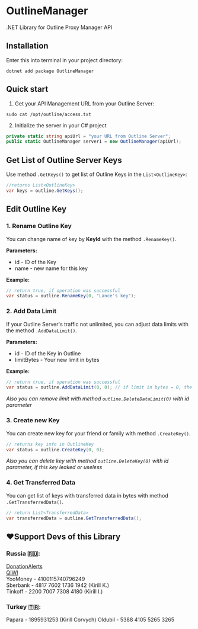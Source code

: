 # OutlineManager
.NET Library for Outline Proxy Manager API

## Installation
Enter this into terminal in your project directory:
```shell
dotnet add package OutlineManager
```

## Quick start
1. Get your API Management URL from your Outline Server: 
```shell
sudo cat /opt/outline/access.txt
```
2. Initialize the server in your C# project
```csharp
private static string apiUrl = "your URL from Outline Server";
public static OutlineManager server1 = new OutlineManager(apiUrl);
```

## Get List of Outline Server Keys
Use method `.GetKeys()` to get list of Outline Keys in the `List<OutlineKey>`:
```csharp
//returns List<OutlineKey>
var keys = outline.GetKeys();
```

## Edit Outline Key
### 1. Rename Outline Key

You can change name of key by **KeyId** with the method `.RenameKey()`.

**Parameters:**
- id - ID of the Key
- name - new name for this key

**Example:**
```csharp
// return true, if operation was successful
var status = outline.RenameKey(0, "Lance's key");
```
### 2. Add Data Limit

If your Outline Server's traffic not unlimited, you can adjust data limits with the method `.AddDataLimit()`.

**Parameters:**
- id - ID of the Key in Outline
- limitBytes - Your new limit in bytes

**Example:**
```csharp
// return true, if operation was successful
var status = outline.AddDataLimit(0, 0); // if limit in bytes = 0, the key usage is suspended
```
*Also you can remove limit with method `outline.DeleteDataLimit(0)` with id parameter*

### 3. Create new Key
You can create new key for your friend or family with method `.CreateKey()`.

```csharp
// returns key info in OutlineKey
var status = outline.CreateKey(0, 0);
```
*Also you can delete key with method `outline.DeleteKey(0)` with id parameter, if this key leaked or useless*

### 4. Get Transferred Data
You can get list of keys with transferred data in bytes with method `.GetTransferredData()`.
```csharp
// return List<TransferredData>
var transferredData = outline.GetTransferredData();
```

## ❤️Support Devs of this Library
### Russia :ru::<br>
[DonationAlerts](https://www.donationalerts.com/r/fba_studio)<br>
[QIWI](https://qiwi.com/n/FBASTUDIO)<br>
YooMoney - 4100115740796249<br>
Sberbank - 4817 7602 1736 1942 (Kirill K.)<br>
Tinkoff - 2200 7007 7308 4180 (Kirill I.)
### Turkey :tr::<br>
Papara - 1895931253 (Kirill Corvych)
Oldubil - 5388 4105 5265 3265
